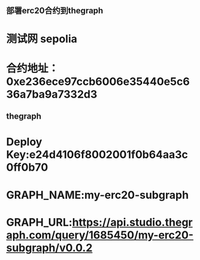 ## 部署erc20合约到thegraph

# 测试网 sepolia
# 合约地址：0xe236ece97ccb6006e35440e5c636a7ba9a7332d3

## thegraph
# Deploy Key:e24d4106f8002001f0b64aa3c0ff0b70
# GRAPH_NAME:my-erc20-subgraph
# GRAPH_URL:https://api.studio.thegraph.com/query/1685450/my-erc20-subgraph/v0.0.2
